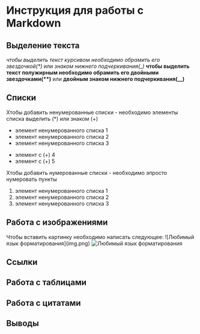 # Инструкция для работы с Markdown

## Выделение текста
*чтобы выделить текст курсивом необходимо обрамить его звездочкой(\*)* или _знаком нижнего подчеркивания(\_)_
**чтобы выделить текст полужирным необходимо обрамить его двойными звездочками(\*\*)**
или __двойным знаком нижнего подчеркивания(\_\_)__

## Списки
Xтобы добавить ненумерованные списки - необходимо элементы списка выделить (*) или знаком (+)
* элемент ненумерованного списка 1
* элемент ненумерованного списка 2
* элемент ненумерованного списка 3
+ элемент с (+) 4
+ элемент с (+) 5

Xтобы добавить нумерованные списки - необходимо эпросто нумеровать пункты
1. элемент ненумерованного списка 1
1. элемент ненумерованного списка 2
1. элемент ненумерованного списка 3

## Работа с изображениями
Чтобы вставить картинку необходимо написать следующее:
\!\[Любимый язык форматирования](img.png)
![Любимый язык форматирования](img.png)
## Ссылки

## Работа с таблицами

## Работа с цитатами

## Выводы